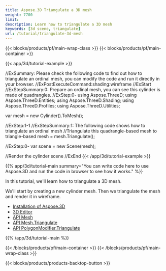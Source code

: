 ```yaml
---
title: Aspose.3D Triangulate a 3D mesh
weight: 7700
limit: 
description: Learn how to triangulate a 3D mesh
keywords: [3d scene, triangulate]
url: /tutorial/triangulate-3d-mesh
---
```


{{< blocks/products/pf/main-wrap-class >}}
{{< blocks/products/pf/main-container >}}

{{< app/3d/tutorial-example >}}


//ExSummary: Please check the following code to find out how to triangulate an ordinal mesh, you can modify the code and run it directly in your browser.
//ExPostExecuteCommand:shading:wireframe
//ExStart
//ExStepSummary:0: Prepare an ordinal mesh, you can see this cylinder is made of quadrangles.
//ExStep:0-
using Aspose.ThreeD;
using Aspose.ThreeD.Entities;
using Aspose.ThreeD.Shading;
using Aspose.ThreeD.Profiles;
using Aspose.ThreeD.Utilities;


var mesh = new Cylinder().ToMesh();

//ExStep:1-1
//ExStepSummary:1: The following code shows how to triangulate an ordinal mesh
//Triangulate this quadrangle-based mesh to triangle-based 
mesh = mesh.Triangulate();


//ExStep:0-
var scene = new Scene(mesh);

//Render the cylinder
scene
//ExEnd
{{< /app/3d/tutorial-example >}}

{{% app/3d/tutorial-main summary="You can write code here to use Aspose.3D and run the code in browser to see how it works." %}}

In this tutorial, we'll learn how to triangulate a 3D mesh.

We'll start by creating a new cylinder mesh. Then we triangulate the mesh and render it in wireframe.

* [Installation of Aspose.3D](https://docs.aspose.com/3d/net/installation/)
* [3D Editor](https://products.aspose.app/3d/editor/)
* [API Mesh](https://reference.aspose.com/3d/net/aspose.threed.entities/mesh/)
* [API Mesh.Triangulate](https://reference.aspose.com/3d/net/aspose.threed.entities/mesh/triangulate/)
* [API PolygonModifier.Triangulate](https://reference.aspose.com/3d/net/aspose.threed.entities/polygonmodifier/triangulate/)

{{% /app/3d/tutorial-main %}}

{{< /blocks/products/pf/main-container >}}
{{< /blocks/products/pf/main-wrap-class >}}

{{< blocks/products/products-backtop-button >}}